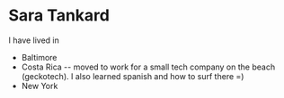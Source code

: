 # Sara Tankard

I have lived in
* Baltimore
* Costa Rica -- moved to work for a small tech company on the beach (geckotech). I also learned spanish and how to surf there =)
* New York
